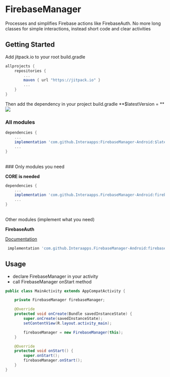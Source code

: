 # FirebaseManager
Processes and simplifies Firebase actions like FirebaseAuth.
No more long classes for simple interactions, instead short code and clear activities

## Getting Started
Add jitpack.io to your root build.gradle
```gradle
allprojects {
    repositories {
        ...
        maven { url "https://jitpack.io" }
        ...
    }
}
```
Then add the dependency in your project build.gradle
**$latestVersion = ** [![](https://jitpack.io/v/Interaapps/FirebaseManager-Android.svg)](https://jitpack.io/#Interaapps/FirebaseManager-Android)
### All modules
```gradle
dependencies {
    ...
    implementation 'com.github.Interaapps:FirebaseManager-Android:$latestVersion'
    ...
}
```
<br>
### Only modules you need

**CORE is needed**

```gradle
dependencies {
    ...
    implementation 'com.github.Interaapps.FirebaseManager-Android:firebaseManager-core:$latestVersion'
    ...
}
```
<br>
Other modules (implement what you need)

**FirebaseAuth**

[Documentation](https://github.com/interaapps/FirebaseManager-Android/blob/master/firebaseManager-auth/README.md "Documentation")
```gradle
 implementation 'com.github.Interaapps.FirebaseManager-Android:firebaseManager-auth:$latestVersion'
```

## Usage
- declare FirebaseManager in your activity
- call FirebaseManager onStart method
```java
public class MainActivity extends AppCompatActivity {

    private FirebaseManager firebaseManager;

    @Override
    protected void onCreate(Bundle savedInstanceState) {
        super.onCreate(savedInstanceState);
        setContentView(R.layout.activity_main);

		firebaseManager = new FirebaseManager(this);
    }

    @Override
    protected void onStart() {
        super.onStart();
        firebaseManager.onStart();
    }
}
```